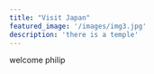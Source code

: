 ```yaml
---
title: "Visit Japan"
featured_image: '/images/img3.jpg'
description: 'there is a temple'
---
```


welcome philip
